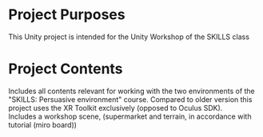

# Project Purposes
This Unity project is intended for the Unity Workshop of the SKILLS class

# Project Contents
Includes all contents relevant for working with the two environments of the "SKILLS: Persuasive environment" course. Compared to older version this project uses the XR Toolkit exclusively (opposed to Oculus SDK).\
Includes a workshop scene, (supermarket and terrain, in accordance with tutorial (miro board))
 
